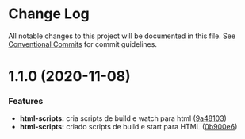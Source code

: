 # Change Log

All notable changes to this project will be documented in this file.
See [Conventional Commits](https://conventionalcommits.org) for commit guidelines.

# 1.1.0 (2020-11-08)


### Features

* **html-scripts:** cria scripts de build e watch para html ([9a48103](https://github.com/pdrmdrs/react-component-library/commit/9a48103cd3ee01ef6f4b83a42280bbff69c95d95))
* **html-scripts:** criado scripts de build e start para HTML ([0b900e6](https://github.com/pdrmdrs/react-component-library/commit/0b900e6031d380d8c4bbdc6baa17d0e4ea7db4de))
